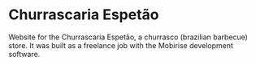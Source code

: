 # Churrascaria Espetão
Website for the Churrascaria Espetão, a churrasco (brazilian barbecue) store.
It was built as a freelance job with the Mobirise development software.
